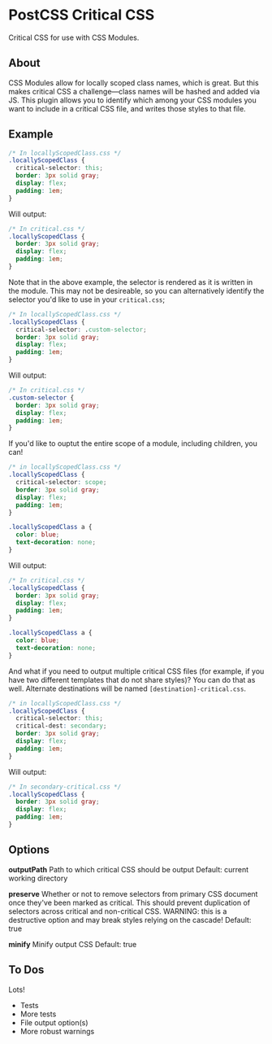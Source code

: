 # PostCSS Critical CSS

Critical CSS for use with CSS Modules.

## About

CSS Modules allow for locally scoped class names, which is great. But this makes
critical CSS a challenge—class names will be hashed and added via JS. This plugin
allows you to identify which among your CSS modules you want to include in a
critical CSS file, and writes those styles to that file.

## Example

```css
/* In locallyScopedClass.css */
.locallyScopedClass {
  critical-selector: this;
  border: 3px solid gray;
  display: flex;
  padding: 1em;
}
```
Will output:
```css
/* In critical.css */
.locallyScopedClass {
  border: 3px solid gray;
  display: flex;
  padding: 1em;
}
```

Note that in the above example, the selector is rendered as it is written in the
module. This may not be desireable, so you can alternatively identify the
selector you'd like to use in your `critical.css`;
```css
/* In locallyScopedClass.css */
.locallyScopedClass {
  critical-selector: .custom-selector;
  border: 3px solid gray;
  display: flex;
  padding: 1em;
}
```
Will output:
```css
/* In critical.css */
.custom-selector {
  border: 3px solid gray;
  display: flex;
  padding: 1em;
}
```

If you'd like to ouptut the entire scope of a module, including children, you can!
```css
/* in locallyScopedClass.css */
.locallyScopedClass {
  critical-selector: scope;
  border: 3px solid gray;
  display: flex;
  padding: 1em;
}

.locallyScopedClass a {
  color: blue;
  text-decoration: none;
}
```
Will output:
```css
/* In critical.css */
.locallyScopedClass {
  border: 3px solid gray;
  display: flex;
  padding: 1em;
}

.locallyScopedClass a {
  color: blue;
  text-decoration: none;
}
```

And what if you need to output multiple critical CSS files
(for example, if you have two different templates that do not share styles)?
You can do that as well. Alternate destinations will be named `[destination]-critical.css`.
```css
/* in locallyScopedClass.css */
.locallyScopedClass {
  critical-selector: this;
  critical-dest: secondary;
  border: 3px solid gray;
  display: flex;
  padding: 1em;
}
```
Will output:
```css
/* In secondary-critical.css */
.locallyScopedClass {
  border: 3px solid gray;
  display: flex;
  padding: 1em;
}
```

## Options

**outputPath**
Path to which critical CSS should be output
Default: current working directory

**preserve**
Whether or not to remove selectors from primary CSS document once they've been marked as critical.
This should prevent duplication of selectors across critical and non-critical CSS.
WARNING: this is a destructive option and may break styles relying on the cascade!
Default: true

**minify**
Minify output CSS
Default: true

## To Dos

Lots!

- Tests
- More tests
- File output option(s)
- More robust warnings
